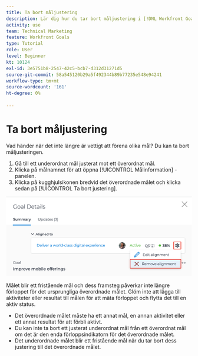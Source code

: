 ```yaml
---
title: Ta bort måljustering
description: Lär dig hur du tar bort måljustering i [!DNL Workfront Goals].
activity: use
team: Technical Marketing
feature: Workfront Goals
type: Tutorial
role: User
level: Beginner
kt: 10124
exl-id: 3e5751b8-2547-42c5-bcb7-d312d31271d5
source-git-commit: 58a545120b29a5f492344b89b77235e548e94241
workflow-type: tm+mt
source-wordcount: '161'
ht-degree: 0%

---
```


# Ta bort måljustering

Vad händer när det inte längre är vettigt att förena olika mål? Du kan ta bort måljusteringen.

1. Gå till ett underordnat mål justerat mot ett överordnat mål.
1. Klicka på målnamnet för att öppna [!UICONTROL Målinformation] -panelen.
1. Klicka på kugghjulsikonen bredvid det överordnade målet och klicka sedan på [!UICONTROL Ta bort justering].

![En skärmbild av [!UICONTROL Ta bort justering] alternativ i [!DNL Workfront Goals]](assets/08-workfront-goals-remove-goal-alignment.png)

Målet blir ett fristående mål och dess framsteg påverkar inte längre förloppet för det ursprungliga överordnade målet. Glöm inte att lägga till aktiviteter eller resultat till målen för att mäta förloppet och flytta det till en aktiv status.

<!-- Pro-tips graphic -->

* Det överordnade målet måste ha ett annat mål, en annan aktivitet eller ett annat resultat för att förbli aktivt.
* Du kan inte ta bort ett justerat underordnat mål från ett överordnat mål om det är den enda förloppsindikatorn för det överordnade målet.
* Det underordnade målet blir ett fristående mål när du tar bort dess justering till det överordnade målet.
